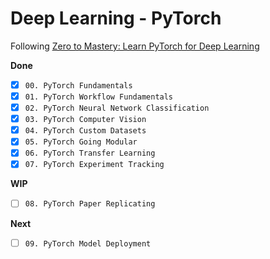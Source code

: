 # Deep Learning - PyTorch

Following [Zero to Mastery: Learn PyTorch for Deep Learning](https://www.learnpytorch.io/00_pytorch_fundamentals/) 

**Done**
- [x] `00. PyTorch Fundamentals`
- [x] `01. PyTorch Workflow Fundamentals`
- [x] `02. PyTorch Neural Network Classification`
- [x] `03. PyTorch Computer Vision`
- [x] `04. PyTorch Custom Datasets`
- [x] `05. PyTorch Going Modular`
- [x] `06. PyTorch Transfer Learning`
- [x] `07. PyTorch Experiment Tracking`

**WIP**
- [ ] `08. PyTorch Paper Replicating`

**Next**
- [ ] `09. PyTorch Model Deployment`
